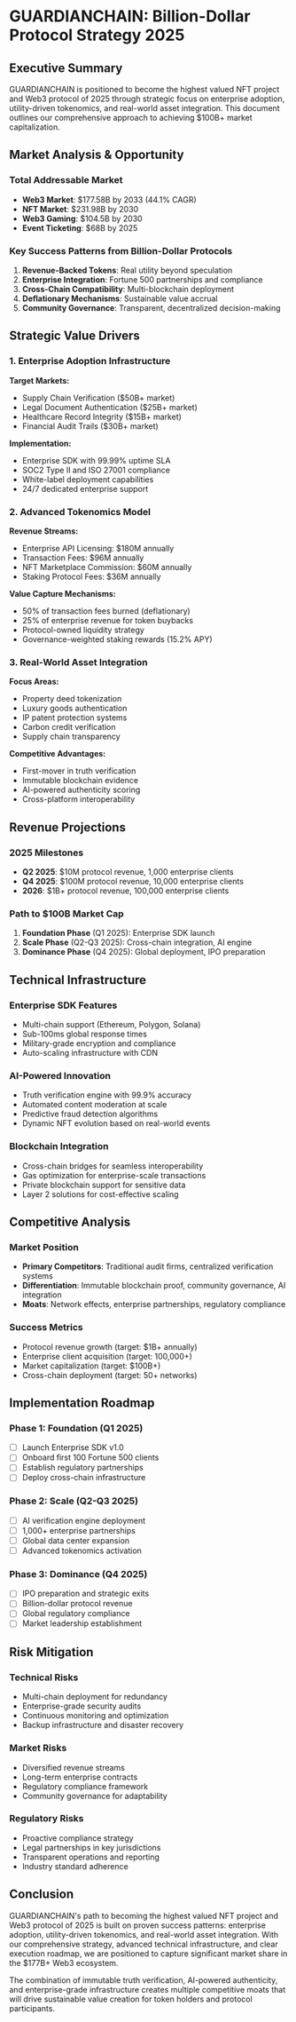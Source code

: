 # GUARDIANCHAIN: Billion-Dollar Protocol Strategy 2025

## Executive Summary

GUARDIANCHAIN is positioned to become the highest valued NFT project and Web3 protocol of 2025 through strategic focus on enterprise adoption, utility-driven tokenomics, and real-world asset integration. This document outlines our comprehensive approach to achieving $100B+ market capitalization.

## Market Analysis & Opportunity

### Total Addressable Market
- **Web3 Market**: $177.58B by 2033 (44.1% CAGR)
- **NFT Market**: $231.98B by 2030
- **Web3 Gaming**: $104.5B by 2030  
- **Event Ticketing**: $68B by 2025

### Key Success Patterns from Billion-Dollar Protocols

1. **Revenue-Backed Tokens**: Real utility beyond speculation
2. **Enterprise Integration**: Fortune 500 partnerships and compliance
3. **Cross-Chain Compatibility**: Multi-blockchain deployment
4. **Deflationary Mechanisms**: Sustainable value accrual
5. **Community Governance**: Transparent, decentralized decision-making

## Strategic Value Drivers

### 1. Enterprise Adoption Infrastructure

**Target Markets:**
- Supply Chain Verification ($50B+ market)
- Legal Document Authentication ($25B+ market)
- Healthcare Record Integrity ($15B+ market)
- Financial Audit Trails ($30B+ market)

**Implementation:**
- Enterprise SDK with 99.99% uptime SLA
- SOC2 Type II and ISO 27001 compliance
- White-label deployment capabilities
- 24/7 dedicated enterprise support

### 2. Advanced Tokenomics Model

**Revenue Streams:**
- Enterprise API Licensing: $180M annually
- Transaction Fees: $96M annually
- NFT Marketplace Commission: $60M annually
- Staking Protocol Fees: $36M annually

**Value Capture Mechanisms:**
- 50% of transaction fees burned (deflationary)
- 25% of enterprise revenue for token buybacks
- Protocol-owned liquidity strategy
- Governance-weighted staking rewards (15.2% APY)

### 3. Real-World Asset Integration

**Focus Areas:**
- Property deed tokenization
- Luxury goods authentication
- IP patent protection systems
- Carbon credit verification
- Supply chain transparency

**Competitive Advantages:**
- First-mover in truth verification
- Immutable blockchain evidence
- AI-powered authenticity scoring
- Cross-platform interoperability

## Revenue Projections

### 2025 Milestones
- **Q2 2025**: $10M protocol revenue, 1,000 enterprise clients
- **Q4 2025**: $100M protocol revenue, 10,000 enterprise clients
- **2026**: $1B+ protocol revenue, 100,000 enterprise clients

### Path to $100B Market Cap
1. **Foundation Phase** (Q1 2025): Enterprise SDK launch
2. **Scale Phase** (Q2-Q3 2025): Cross-chain integration, AI engine
3. **Dominance Phase** (Q4 2025): Global deployment, IPO preparation

## Technical Infrastructure

### Enterprise SDK Features
- Multi-chain support (Ethereum, Polygon, Solana)
- Sub-100ms global response times
- Military-grade encryption and compliance
- Auto-scaling infrastructure with CDN

### AI-Powered Innovation
- Truth verification engine with 99.9% accuracy
- Automated content moderation at scale
- Predictive fraud detection algorithms
- Dynamic NFT evolution based on real-world events

### Blockchain Integration
- Cross-chain bridges for seamless interoperability
- Gas optimization for enterprise-scale transactions
- Private blockchain support for sensitive data
- Layer 2 solutions for cost-effective scaling

## Competitive Analysis

### Market Position
- **Primary Competitors**: Traditional audit firms, centralized verification systems
- **Differentiation**: Immutable blockchain proof, community governance, AI integration
- **Moats**: Network effects, enterprise partnerships, regulatory compliance

### Success Metrics
- Protocol revenue growth (target: $1B+ annually)
- Enterprise client acquisition (target: 100,000+)
- Market capitalization (target: $100B+)
- Cross-chain deployment (target: 50+ networks)

## Implementation Roadmap

### Phase 1: Foundation (Q1 2025)
- [ ] Launch Enterprise SDK v1.0
- [ ] Onboard first 100 Fortune 500 clients
- [ ] Establish regulatory partnerships
- [ ] Deploy cross-chain infrastructure

### Phase 2: Scale (Q2-Q3 2025)
- [ ] AI verification engine deployment
- [ ] 1,000+ enterprise partnerships
- [ ] Global data center expansion
- [ ] Advanced tokenomics activation

### Phase 3: Dominance (Q4 2025)
- [ ] IPO preparation and strategic exits
- [ ] Billion-dollar protocol revenue
- [ ] Global regulatory compliance
- [ ] Market leadership establishment

## Risk Mitigation

### Technical Risks
- Multi-chain deployment for redundancy
- Enterprise-grade security audits
- Continuous monitoring and optimization
- Backup infrastructure and disaster recovery

### Market Risks
- Diversified revenue streams
- Long-term enterprise contracts
- Regulatory compliance framework
- Community governance for adaptability

### Regulatory Risks
- Proactive compliance strategy
- Legal partnerships in key jurisdictions
- Transparent operations and reporting
- Industry standard adherence

## Conclusion

GUARDIANCHAIN's path to becoming the highest valued NFT project and Web3 protocol of 2025 is built on proven success patterns: enterprise adoption, utility-driven tokenomics, and real-world asset integration. With our comprehensive strategy, advanced technical infrastructure, and clear execution roadmap, we are positioned to capture significant market share in the $177B+ Web3 ecosystem.

The combination of immutable truth verification, AI-powered authenticity, and enterprise-grade infrastructure creates multiple competitive moats that will drive sustainable value creation for token holders and protocol participants.